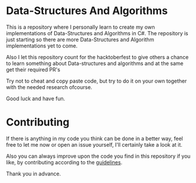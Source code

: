 # Data-Structures And Algorithms

This is a repository where I personally learn to create my own implementations of Data-Structures and Algorithms in C#.
The repository is just starting so there are more Data-Structures and Algorithm implementations yet to come.

Also I let this repository count for the hacktoberfest to give others a chance to learn something about Data-structures and algorithms and at the same get their required PR's

Try not to cheat and copy paste code, but try to do it on your own together with the needed research ofcourse.

Good luck and have fun.

# Contributing

If there is anything in my code you think can be done in a better way, feel free to let me now or open an issue yourself, I'll certainly take a look at it.

Also you can always improve upon the code you find in this repository if you like, by contributing according to the [guidelines](CONTRIBUTING.md).

Thank you in advance.
